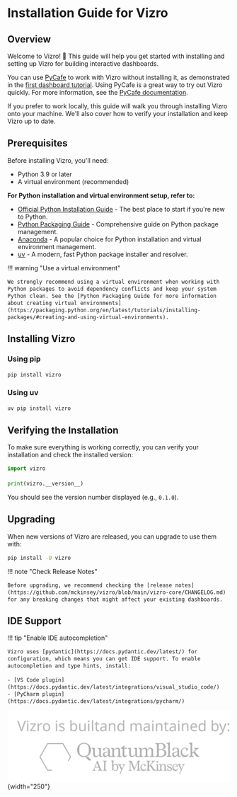 # Installation Guide for Vizro

## Overview

Welcome to Vizro! 👋 This guide will help you get started with installing and setting up Vizro for building interactive dashboards.

You can use [PyCafe](https://py.cafe/) to work with Vizro without installing it, as demonstrated in the [first dashboard tutorial](../tutorials/first-dashboard.md). Using PyCafe is a great way to try out Vizro quickly. For more information, see the [PyCafe documentation](https://py.cafe/docs/apps/vizro).

If you prefer to work locally, this guide will walk you through installing Vizro onto your machine. We'll also cover how to verify your installation and keep Vizro up to date.

## Prerequisites

Before installing Vizro, you'll need:

- Python 3.9 or later
- A virtual environment (recommended)

**For Python installation and virtual environment setup, refer to:**

- [Official Python Installation Guide](https://www.python.org/downloads/) - The best place to start if you're new to Python.
- [Python Packaging Guide](https://packaging.python.org/en/latest/tutorials/installing-packages/#requirements-for-installing-packages) - Comprehensive guide on Python package management.
- [Anaconda](https://docs.conda.io/en/latest/) - A popular choice for Python installation and virtual environment management.
- [uv](https://github.com/astral-sh/uv) - A modern, fast Python package installer and resolver.

!!! warning "Use a virtual environment"

    We strongly recommend using a virtual environment when working with Python packages to avoid dependency conflicts and keep your system Python clean. See the [Python Packaging Guide for more information about creating virtual environments](https://packaging.python.org/en/latest/tutorials/installing-packages/#creating-and-using-virtual-environments).

## Installing Vizro

### Using pip

```bash
pip install vizro
```

### Using uv

```bash
uv pip install vizro
```

## Verifying the Installation

To make sure everything is working correctly, you can verify your installation and check the installed version:

```python
import vizro

print(vizro.__version__)
```

You should see the version number displayed (e.g., `0.1.0`).

## Upgrading

When new versions of Vizro are released, you can upgrade to use them with:

```bash
pip install -U vizro
```

!!! note "Check Release Notes"

    Before upgrading, we recommend checking the [release notes](https://github.com/mckinsey/vizro/blob/main/vizro-core/CHANGELOG.md) for any breaking changes that might affect your existing dashboards.

## IDE Support

!!! tip "Enable IDE autocompletion"

    Vizro uses [pydantic](https://docs.pydantic.dev/latest/) for configuration, which means you can get IDE support. To enable autocompletion and type hints, install:

    - [VS Code plugin](https://docs.pydantic.dev/latest/integrations/visual_studio_code/)
    - [PyCharm plugin](https://docs.pydantic.dev/latest/integrations/pycharm/)

![logo](../../assets/user_guides/install/logo_watermark_extended.svg){width="250"}
